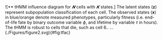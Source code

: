 ![** tHMM influence diagram for $𝑵$ cells with $𝑲$ states.] The latent states ($\bm{z}$) represent subpopulation classification of each cell. The observed states ($\bm{x}$) in blue/orange denote measured phenotypes, particularly fitness (i.e. end-of-life fate by binary outcome variable $\phi$, and lifetime by variable $\tau$ in hours). The tHMM is robust to cells that die, such as cell $6$.. ...(./Figures/figure2.svg){#fig:tfac}